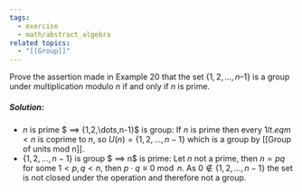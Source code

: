 ```yaml
---
tags:
  - exercise
  - math/abstract_algebra
related topics:
  - "[[Group]]"
---
```

Prove the assertion made in Example $20$ that the set $\{1, 2, \dots , n – 1\}$ is a group under multiplication modulo $n$ if and only if $n$ is prime.
##### Solution:
- $n$ is prime $ ==> \{1,2,\dots,n-1\}$ is group:
	If $n$ is prime then every $1 lt.eq m < n$ is coprime to $n$, so $U(n)=\{1,2,\dots,n-1\}$ which is a group by [[Group of units mod n]].
- $\{1,2,\dots,n-1\}$ is group $ ==> n$ is prime:
	Let $n$ not a prime, then $n=pq$ for some $1<p,q<n$, then $p\cdot q \equiv 0\ \operatorname{mod}\ n$. As $0\notin \{1,2,\dots,n-1\}$ the set is not closed under the operation and therefore not a group.